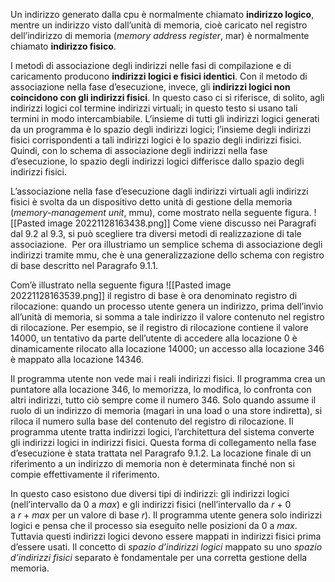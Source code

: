 Un indirizzo generato dalla cpu è normalmente chiamato **indirizzo logico**, mentre un indirizzo visto dall’unità di memoria, cioè caricato nel registro dell’indirizzo di memoria (_memory address register_, mar) è normalmente chiamato **indirizzo fisico**.

I metodi di associazione degli indirizzi nelle fasi di compilazione e di caricamento producono **indirizzi logici e fisici identici**. 
Con il metodo di associazione nella fase d’esecuzione, invece, gli **indirizzi logici non coincidono con gli indirizzi fisici**. 
In questo caso ci si riferisce, di solito, agli indirizzi logici col termine indirizzi virtuali; in questo testo si usano tali termini in modo intercambiabile. 
L’insieme di tutti gli indirizzi logici generati da un programma è lo spazio degli indirizzi logici; l’insieme degli indirizzi fisici corrispondenti a tali indirizzi logici è lo spazio degli indirizzi fisici. Quindi, con lo schema di associazione degli indirizzi nella fase d’esecuzione, lo spazio degli indirizzi logici differisce dallo spazio degli indirizzi fisici.

L’associazione nella fase d’esecuzione dagli indirizzi virtuali agli indirizzi fisici è svolta da un dispositivo detto unità di gestione della memoria (_memory-management unit_, mmu), come mostrato nella seguente figura.
![[Pasted image 20221128163438.png]]
Come viene discusso nei Paragrafi dal 9.2 al 9.3, si può scegliere tra diversi metodi di realizzazione di tale associazione. 
Per ora illustriamo un semplice schema di associazione degli indirizzi tramite mmu, che è una generalizzazione dello schema con registro di base descritto nel Paragrafo 9.1.1.

Com’è illustrato nella seguente figura
![[Pasted image 20221128163539.png]] 
il registro di base è ora denominato registro di rilocazione: quando un processo utente genera un indirizzo, prima dell’invio all’unità di memoria, si somma a tale indirizzo il valore contenuto nel registro di rilocazione. 
Per esempio, se il registro di rilocazione contiene il valore 14000, un tentativo da parte dell’utente di accedere alla locazione 0 è dinamicamente rilocato alla locazione 14000; un accesso alla locazione 346 è mappato alla locazione 14346.

Il programma utente non vede mai i reali indirizzi fisici. 
Il programma crea un puntatore alla locazione 346, lo memorizza, lo modifica, lo confronta con altri indirizzi, tutto ciò sempre come il numero 346. 
Solo quando assume il ruolo di un indirizzo di memoria (magari in una load o una store indiretta), si riloca il numero sulla base del contenuto del registro di rilocazione. 
Il programma utente tratta indirizzi logici, l’architettura del sistema converte gli indirizzi logici in indirizzi fisici. 
Questa forma di collegamento nella fase d’esecuzione è stata trattata nel Paragrafo 9.1.2. La locazione finale di un riferimento a un indirizzo di memoria non è determinata finché non si compie effettivamente il riferimento.

In questo caso esistono due diversi tipi di indirizzi: gli indirizzi logici (nell’intervallo da 0 a _max_) e gli indirizzi fisici (nell’intervallo da _r_ + 0 a _r_ + _max_ per un valore di base _r_). 
Il programma utente genera solo indirizzi logici e pensa che il processo sia eseguito nelle posizioni da 0 a _max_. 
Tuttavia questi indirizzi logici devono essere mappati in indirizzi fisici prima d’essere usati. 
Il concetto di _spazio d’indirizzi logici_ mappato su uno _spazio d’indirizzi fisici_ separato è fondamentale per una corretta gestione della memoria. 